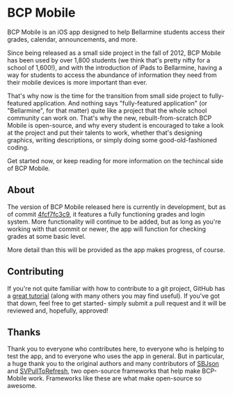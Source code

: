 BCP Mobile
==========

BCP Mobile is an iOS app designed to help Bellarmine students access their grades, calendar, announcements, and more.

Since being released as a small side project in the fall of 2012, BCP Mobile has been used by over 1,800 students (we think that's pretty nifty for a school of 1,600!), and with the introduction of iPads to Bellarmine, having a way for students to access the abundance of information they need from their mobile devices is more important than ever.

That's why now is the time for the transition from small side project to fully-featured application. And nothing says "fully-featured application" (or "Bellarmine", for that matter) quite like a project that the whole school community can work on. That's why the new, rebuilt-from-scratch BCP Mobile is open-source, and why every student is encouraged to take a look at the project and put their talents to work, whether that's designing graphics, writing descriptions, or simply doing some good-old-fashioned coding.

Get started now, or keep reading for more information on the techincal side of BCP Mobile.

About
-----

The version of BCP Mobile released here is currently in development, but as of commit [4fcf7fc3c9](https://github.com/KingfishDevelopment/BCP-Mobile/commit/4fcf7fc3c95e8cbe1fbe2cb33c2c91c2d2cce2f0), it features a fully functioning grades and login system. More functionality will continue to be added, but as long as you're working with that commit or newer, the app will function for checking grades at some basic level.

More detail than this will be provided as the app makes progress, of course.

Contributing
------------

If you're not quite familiar with how to contribute to a git project, GitHub has a [great tutorial](https://help.github.com/articles/fork-a-repo) (along with many others you may find useful). If you've got that down, feel free to get started- simply submit a pull request and it will be reviewed and, hopefully, approved!

Thanks
-----

Thank you to everyone who contributes here, to everyone who is helping to test the app, and to everyone who uses the app in general.
But in particular, a huge thank you to the original authors and many contributors of [SBJson](https://github.com/stig/json-framework/) and [SVPullToRefresh](https://github.com/samvermette/SVPullToRefresh), two open-source frameworks that help make BCP-Mobile work. Frameworks like these are what make open-source so awesome.